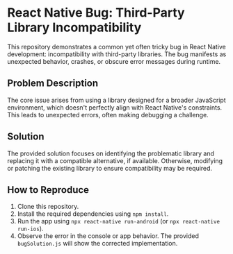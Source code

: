 # React Native Bug: Third-Party Library Incompatibility

This repository demonstrates a common yet often tricky bug in React Native development: incompatibility with third-party libraries.  The bug manifests as unexpected behavior, crashes, or obscure error messages during runtime.

## Problem Description

The core issue arises from using a library designed for a broader JavaScript environment, which doesn't perfectly align with React Native's constraints.  This leads to unexpected errors, often making debugging a challenge.

## Solution

The provided solution focuses on identifying the problematic library and replacing it with a compatible alternative, if available. Otherwise, modifying or patching the existing library to ensure compatibility may be required.

## How to Reproduce

1. Clone this repository.
2. Install the required dependencies using `npm install`.
3. Run the app using `npx react-native run-android` (or `npx react-native run-ios`).
4. Observe the error in the console or app behavior.  The provided `bugSolution.js` will show the corrected implementation.